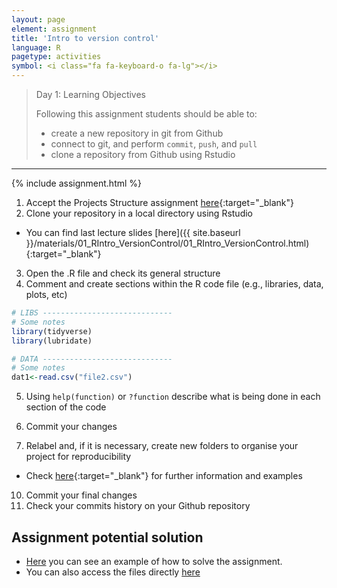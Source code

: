 ```yaml
---
layout: page
element: assignment
title: 'Intro to version control'
language: R
pagetype: activities
symbol: <i class="fa fa-keyboard-o fa-lg"></i>
---
```



> Day 1: Learning Objectives
>
> Following this assignment students should be able to:
>
> - create a new repository in git from Github
> - connect to git, and perform `commit`, `push`, and `pull`
> - clone a repository from Github using Rstudio

****

{% include assignment.html %}

1. Accept the Projects Structure assignment [here](https://classroom.github.com/a/8fd7EBJj){:target="_blank"}
2. Clone your repository in a local directory using Rstudio
  - You can find last lecture slides [here]({{ site.baseurl }}/materials/01_RIntro_VersionControl/01_RIntro_VersionControl.html){:target="_blank"}
3. Open the .R file and check its general structure
4. Comment and create sections within the R code file (e.g., libraries, data, plots, etc)

```r
# LIBS -----------------------------
# Some notes
library(tidyverse)
library(lubridate)

# DATA -----------------------------
# Some notes
dat1<-read.csv("file2.csv")
```

5. Using ``help(function)`` or ``?function`` describe what is being done in each section of the code

6. Commit your changes

9. Relabel and, if it is necessary, create new folders to organise your project for reproducibility
  * Check [here](http://www.datacarpentry.org/semester-biology/materials/project-structure/){:target="_blank"} for further information and examples
10. Commit your final changes
11. Check your commits history on your Github repository


## Assignment potential solution

* [Here](https://github.com/GlobalEcologyBiogeography/projects-structure-susyelo.git) you can see an example of how to solve the assignment.
* You can also access the files directly [here](../../solutions/Week2_solution/)
